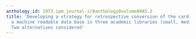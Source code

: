 ```yaml
---
anthology_id: 1973.ipm_journal-ir0anthology0volumeA9A5.2
title: 'Developing a strategy for retrospective conversion of the card catalog to
  a machine readable data base in three academic libraries (small, medium and large):
  Two alternatives considered'
---
```

